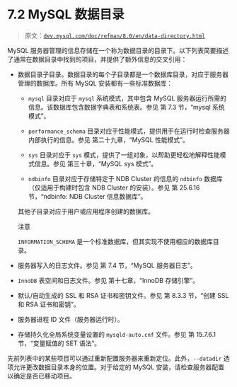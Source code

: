 # 7.2 MySQL 数据目录

> 原文：[`dev.mysql.com/doc/refman/8.0/en/data-directory.html`](https://dev.mysql.com/doc/refman/8.0/en/data-directory.html)

MySQL 服务器管理的信息存储在一个称为数据目录的目录下。以下列表简要描述了通常在数据目录中找到的项目，并提供了额外信息的交叉引用：

+   数据目录子目录。数据目录的每个子目录都是一个数据库目录，对应于服务器管理的数据库。所有 MySQL 安装都有一些标准数据库：

    +   `mysql` 目录对应于 `mysql` 系统模式，其中包含 MySQL 服务器运行所需的信息。该数据库包含数据字典表和系统表。参见 第 7.3 节，“mysql 系统模式”。

    +   `performance_schema` 目录对应于性能模式，提供用于在运行时检查服务器内部执行的信息。参见 第二十九章，“MySQL 性能模式”。

    +   `sys` 目录对应于 `sys` 模式，提供了一组对象，以帮助更轻松地解释性能模式信息。参见 第三十章，“MySQL sys 模式”。

    +   `ndbinfo` 目录对应于存储特定于 NDB Cluster 的信息的 `ndbinfo` 数据库（仅适用于构建时包含 NDB Cluster 的安装）。参见 第 25.6.16 节，“ndbinfo: NDB Cluster 信息数据库”。

    其他子目录对应于用户或应用程序创建的数据库。

    注意

    `INFORMATION_SCHEMA` 是一个标准数据库，但其实现不使用相应的数据库目录。

+   服务器写入的日志文件。参见 第 7.4 节，“MySQL 服务器日志”。

+   `InnoDB` 表空间和日志文件。参见 第十七章，“InnoDB 存储引擎”。

+   默认/自动生成的 SSL 和 RSA 证书和密钥文件。参见 第 8.3.3 节，“创建 SSL 和 RSA 证书和密钥”。

+   服务器进程 ID 文件（服务器运行时）。

+   存储持久化全局系统变量设置的 `mysqld-auto.cnf` 文件。参见 第 15.7.6.1 节，“变量赋值的 SET 语法”。

先前列表中的某些项目可以通过重新配置服务器来重新定位。此外，`--datadir` 选项允许更改数据目录本身的位置。对于给定的 MySQL 安装，请检查服务器配置以确定是否已移动项目。
